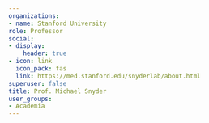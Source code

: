 ```yaml
---
organizations:
- name: Stanford University
role: Professor
social:
- display:
    header: true
- icon: link
  icon_pack: fas
  link: https://med.stanford.edu/snyderlab/about.html
superuser: false
title: Prof. Michael Snyder
user_groups:
- Academia
---
```



